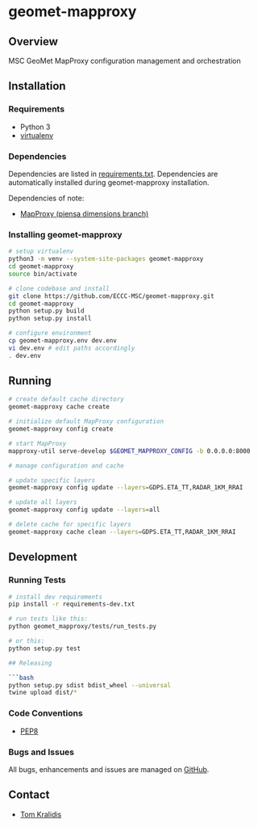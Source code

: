 # geomet-mapproxy

## Overview

MSC GeoMet MapProxy configuration management and orchestration

## Installation

### Requirements
- Python 3
- [virtualenv](https://virtualenv.pypa.io/)

### Dependencies
Dependencies are listed in [requirements.txt](requirements.txt). Dependencies
are automatically installed during geomet-mapproxy installation.

Dependencies of note:
- [MapProxy (piensa dimensions branch)](https://github.com/piensa/MapProxy/tree/dimensions)

### Installing geomet-mapproxy
```bash
# setup virtualenv
python3 -m venv --system-site-packages geomet-mapproxy
cd geomet-mapproxy
source bin/activate

# clone codebase and install
git clone https://github.com/ECCC-MSC/geomet-mapproxy.git
cd geomet-mapproxy
python setup.py build
python setup.py install

# configure environment
cp geomet-mapproxy.env dev.env
vi dev.env # edit paths accordingly
. dev.env
```

## Running

```bash
# create default cache directory
geomet-mapproxy cache create

# initialize default MapProxy configuration
geomet-mapproxy config create

# start MapProxy
mapproxy-util serve-develop $GEOMET_MAPPROXY_CONFIG -b 0.0.0.0:8000

# manage configuration and cache

# update specific layers
geomet-mapproxy config update --layers=GDPS.ETA_TT,RADAR_1KM_RRAI

# update all layers
geomet-mapproxy config update --layers=all

# delete cache for specific layers
geomet-mapproxy cache clean --layers=GDPS.ETA_TT,RADAR_1KM_RRAI
```

## Development

### Running Tests

```bash
# install dev requirements
pip install -r requirements-dev.txt

# run tests like this:
python geomet_mapproxy/tests/run_tests.py

# or this:
python setup.py test

## Releasing

```bash
python setup.py sdist bdist_wheel --universal
twine upload dist/*
```

### Code Conventions

* [PEP8](https://www.python.org/dev/peps/pep-0008)

### Bugs and Issues

All bugs, enhancements and issues are managed on [GitHub](https://github.com/ECCC-MSC/geomet-mapproxy/issues).

## Contact

* [Tom Kralidis](https://github.com/tomkralidis)
